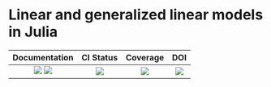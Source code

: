 # Linear and generalized linear models in Julia

| Documentation | CI Status | Coverage | DOI
|:-----------------:|:------------------:|:-----------------:|:----------:|
| [![][docs-stable-img]][docs-stable-url] [![][docs-latest-img]][docs-latest-url] | [![][travis-img]][travis-url] | [![][coveralls-img]][coveralls-url] | [![][DOI-img]][DOI-url] |

[docs-latest-img]: https://img.shields.io/badge/docs-latest-blue.svg
[docs-latest-url]: https://JuliaStats.github.io/GLM.jl/dev

[docs-stable-img]: https://img.shields.io/badge/docs-stable-blue.svg
[docs-stable-url]: https://JuliaStats.github.io/GLM.jl/stable

[travis-img]: https://travis-ci.org/JuliaStats/GLM.jl.svg?branch=master
[travis-url]: https://travis-ci.org/JuliaStats/GLM.jl

[coveralls-img]: https://coveralls.io/repos/github/JuliaStats/GLM.jl/badge.svg?branch=master
[coveralls-url]: https://coveralls.io/github/JuliaStats/GLM.jl?branch=master

[DOI-img]: https://zenodo.org/badge/DOI/10.5281/zenodo.3376013.svg
[DOI-url]: https://doi.org/10.5281/zenodo.3376014

